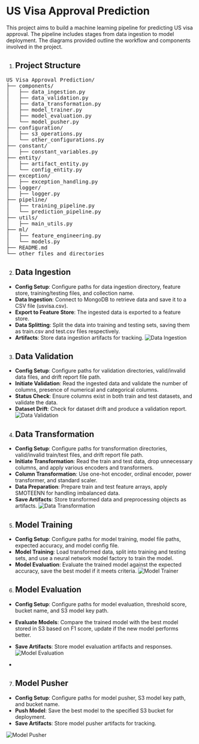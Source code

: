 # US Visa Approval Prediction

This project aims to build a machine learning pipeline for predicting US visa approval. The pipeline includes stages from data ingestion to model deployment. The diagrams provided outline the workflow and components involved in the project.



1. ## Project Structure
<pre>
US Visa Approval Prediction/
├── components/
│   ├── data_ingestion.py
│   ├── data_validation.py
│   ├── data_transformation.py
│   ├── model_trainer.py
│   ├── model_evaluation.py
│   └── model_pusher.py
├── configuration/
│   ├── s3_operations.py
│   └── other_configurations.py
├── constant/
│   ├── constant_variables.py
├── entity/
│   ├── artifact_entity.py
│   └── config_entity.py
├── exception/
│   ├── exception_handling.py
├── logger/
│   ├── logger.py
├── pipeline/
│   ├── training_pipeline.py
│   └── prediction_pipeline.py
├── utils/
│   ├── main_utils.py
├── ml/
│   ├── feature_engineering.py
│   └── models.py
├── README.md
└── other_files_and_directories
</pre>
   
2. ## Data Ingestion
- **Config Setup**: Configure paths for data ingestion directory, feature store, training/testing files, and collection name.
- **Data Ingestion**: Connect to MongoDB to retrieve data and save it to a CSV file (usvisa.csv).
- **Export to Feature Store**: The ingested data is exported to a feature store.
- **Data Splitting**: Split the data into training and testing sets, saving them as train.csv and test.csv files respectively.
- **Artifacts**: Store data ingestion artifacts for tracking.
![Data Ingestion](https://github.com/nishantrv/US-Visa-Approval-Prediction/assets/18679312/0eb36858-5a75-4f2c-899d-89d01a251efb)

3. ## Data Validation
- **Config Setup**: Configure paths for validation directories, valid/invalid data files, and drift report file path.
- **Initiate Validation**: Read the ingested data and validate the number of columns, presence of numerical and categorical columns.
- **Status Check**: Ensure columns exist in both train and test datasets, and validate the data.
- **Dataset Drift**: Check for dataset drift and produce a validation report.
![Data Validation](https://github.com/nishantrv/US-Visa-Approval-Prediction/assets/18679312/36fcacec-664e-4d96-8d0f-47b52bc93ab3)

4. ## Data Transformation
- **Config Setup**: Configure paths for transformation directories, valid/invalid train/test files, and drift report file path.
- **Initiate Transformation**: Read the train and test data, drop unnecessary columns, and apply various encoders and transformers.
- **Column Transformation**: Use one-hot encoder, ordinal encoder, power transformer, and standard scaler.
- **Data Preparation**: Prepare train and test feature arrays, apply SMOTEENN for handling imbalanced data.
- **Save Artifacts**: Store transformed data and preprocessing objects as artifacts.
![Data Transformation](https://github.com/nishantrv/US-Visa-Approval-Prediction/assets/18679312/11f3f822-5e48-4b8d-b2e1-84d80eb1762b)

5. ## Model Training
- **Config Setup**: Configure paths for model training, model file paths, expected accuracy, and model config file.
- **Model Training**: Load transformed data, split into training and testing sets, and use a neural network model factory to train the model.
- **Model Evaluation**: Evaluate the trained model against the expected accuracy, save the best model if it meets criteria.
![Model Trainer](https://github.com/nishantrv/US-Visa-Approval-Prediction/assets/18679312/ffeebbdb-92cc-4ca4-b7be-39e468bcdda4)

6. ## Model Evaluation
  - **Config Setup**: Configure paths for model evaluation, threshold score, bucket name, and S3 model key path.
- **Evaluate Models**: Compare the trained model with the best model stored in S3 based on F1 score, update if the new model performs better.
- **Save Artifacts**: Store model evaluation artifacts and responses.
![Model Evaluation](https://github.com/nishantrv/US-Visa-Approval-Prediction/assets/18679312/0f047176-1cf6-485c-b84a-4b64b0c9131c)

-
7. ## Model Pusher
- **Config Setup**: Configure paths for model pusher, S3 model key path, and bucket name.
- **Push Model**: Save the best model to the specified S3 bucket for deployment.
- **Save Artifacts**: Store model pusher artifacts for tracking.

![Model Pusher](https://github.com/nishantrv/US-Visa-Approval-Prediction/assets/18679312/096460df-aa16-4d1c-883b-71caa4a3be89)


